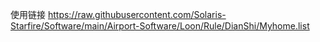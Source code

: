 使用链接
https://raw.githubusercontent.com/Solaris-Starfire/Software/main/Airport-Software/Loon/Rule/DianShi/Myhome.list
